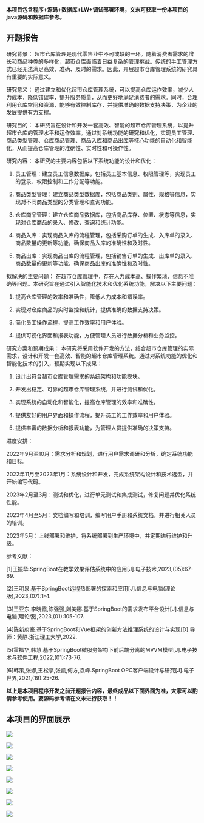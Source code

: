 ****本项目包含程序+源码+数据库+LW+调试部署环境，文末可获取一份本项目的java源码和数据库参考。****

## ******开题报告******

研究背景：
超市仓库管理是现代零售业中不可或缺的一环。随着消费者需求的增长和商品种类的多样化，超市仓库面临着日益复杂的管理挑战。传统的手工管理方式已经无法满足高效、准确、及时的需求。因此，开展超市仓库管理系统的研究具有重要的实际意义。

研究意义：
通过建立和优化超市仓库管理系统，可以提高仓库运作效率，减少人力成本，降低错误率，提升服务质量，从而更好地满足消费者的需求。同时，合理利用仓库空间和资源，能够有效控制库存，并提供准确的数据支持决策，为企业的发展提供有力支撑。

研究目的：
本研究旨在设计和开发一套高效、智能的超市仓库管理系统，以提升超市仓库的管理水平和运作效率。通过对系统功能的研究和优化，实现员工管理、商品类型管理、仓库商品管理、商品入库和商品出库等核心功能的自动化和智能化，从而提高仓库管理的准确性、实时性和可操作性。

研究内容： 本研究的主要内容包括以下系统功能的设计和优化：

  1. 员工管理：建立员工信息数据库，包括员工基本信息、权限管理等，实现员工的登录、权限控制和工作分配等功能。

  2. 商品类型管理：建立商品类型数据库，包括商品类别、属性、规格等信息，实现对不同商品类型的分类管理和查询功能。

  3. 仓库商品管理：建立仓库商品数据库，包括商品库存、位置、状态等信息，实现对仓库商品的录入、修改、查询和统计功能。

  4. 商品入库：实现商品入库的流程管理，包括采购订单的生成、入库单的录入、商品数量的更新等功能，确保商品入库的准确性和及时性。

  5. 商品出库：实现商品出库的流程管理，包括销售订单的生成、出库单的录入、商品数量的更新等功能，确保商品出库的准确性和及时性。

拟解决的主要问题： 在超市仓库管理中，存在人力成本高、操作繁琐、信息不准确等问题。本研究旨在通过引入智能化技术和优化系统功能，解决以下主要问题：

  1. 提高仓库管理的效率和准确性，降低人力成本和错误率。

  2. 实现对仓库商品的实时监控和统计，提供准确的数据支持决策。

  3. 简化员工操作流程，提高工作效率和用户体验。

  4. 提供可视化界面和报表功能，方便管理人员进行数据分析和业务监控。

研究方案和预期成果：
本研究将采用软件开发的方法，结合超市仓库管理的实际需求，设计和开发一套高效、智能的超市仓库管理系统。通过对系统功能的优化和智能化技术的引入，预期实现以下成果：

  1. 设计出符合超市仓库管理需求的系统架构和功能模块。

  2. 开发出稳定、可靠的超市仓库管理系统，并进行测试和优化。

  3. 实现系统的自动化和智能化，提高仓库管理的效率和准确性。

  4. 提供友好的用户界面和操作流程，提升员工的工作效率和用户体验。

  5. 提供丰富的数据分析和报表功能，为管理人员提供准确的决策支持。

进度安排：

2022年9月至10月：需求分析和规划，进行用户需求调研和分析，确定系统功能和目标。

2022年11月至2023年1月：系统设计和开发，完成系统架构设计和技术选型，并开始编写代码。

2023年2月至3月：测试和优化，进行单元测试和集成测试，修复问题并优化系统性能。

2023年4月至5月：文档编写和培训，编写用户手册和系统文档，并进行相关人员的培训。

2023年5月：上线部署和维护，将系统部署到生产环境中，并定期进行维护和升级。

参考文献：

[1]王振华.SpringBoot在教学效果评估系统中的应用[J].电子技术,2023,(05):67-69.

[2]王明泉.基于SpringBoot远程热部署的探索和应用[J].信息与电脑(理论版),2023,(07):1-4.

[3]王亚东,李晓霞,陈强强,剡美娜.基于SpringBoot的需求发布平台设计[J].信息与电脑(理论版),2023,(01):105-107.

[4]陈新府豪.基于SpringBoot和Vue框架的创新方法推理系统的设计与实现[D].导师：黄静.浙江理工大学,2022.

[5]霍福华,韩慧.基于SpringBoot微服务架构下前后端分离的MVVM模型[J].电子技术与软件工程,2022,(01):73-76.

[6]韩策,张娜,王松亭,张凯,何方,袁峰.SpringBoot OPC客户端设计与研究[J].电子世界,2021,(19):25-26.

****以上是本项目程序开发之前开题报告内容，最终成品以下面界面为准，大家可以酌情参考使用。要源码参考请在文末进行获取！！****

## ******本项目的界面展示******

![](./res/cf49f4c4d75a4fb29bbaf351ef8c4740.png)

![](./res/b5c993c40610431e89f458fb508b056a.png)

![](./res/62c76019a9d6410c9239ada2b9345bdb.png)

![](./res/cf52bb3b72904160a877bdb4c8a759c0.png)

![](./res/220e639177bd41e3974c9984c41565f4.png)

![](./res/75fa6a272b904d33a981e1ef7581dc42.png)

![](./res/3dbc762dce2b4b39a5791f416318d1ea.png)

![](./res/995b223c50f2417e9ba6d80f769c02d7.png)

